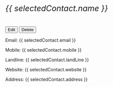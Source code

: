 <div class="d-flex flex-column justify-content-start">
  <!-- Contact Details -->
  <div>
    <div class="d-flex justify-content-between">
      <div class="text-start">
        <h5 style="font-weight: 400; font-size: 25px;">{{ selectedContact.name }}</h5>
      </div>
      <div>
        <button class="btn btn-link" (click)="editContact(selectedContact)">Edit</button>
        <button class="btn btn-link" (click)="deleteContact(selectedContact)">Delete</button>
      </div>
    </div>
    <div class="text-start">
      <p>Email: {{ selectedContact.email }}</p>
      <p>Mobile: {{ selectedContact.mobile }}</p>
      <p>Landline: {{ selectedContact.landLine }}</p>
      <p>
        Website: 
        <a [href]="selectedContact.website" target="_blank">{{ selectedContact.website }}</a>
      </p>
      <p>Address: {{ selectedContact.address }}</p>
    </div>
  </div>
</div>
